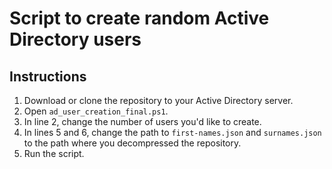 # Script to create random Active Directory users

## Instructions
1) Download or clone the repository to your Active Directory server.
2) Open `ad_user_creation_final.ps1`.
3) In line 2, change the number of users you'd like to create.
4) In lines 5 and 6, change the path to `first-names.json` and `surnames.json` to the path where you decompressed the repository.
5) Run the script.